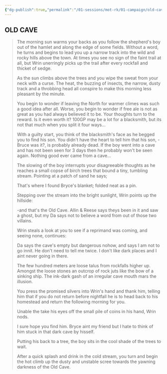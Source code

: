 ```yaml
---
{"dg-publish":true,"permalink":"/01-sessions/mot-rk/01-campaign/old-cave/","tags":["Interlopers"]}
---
```



## OLD CAVE

> The morning sun warms your backs as you follow the shepherd's boy out of the hamlet and along the edge of some fields.  Without a word, he turns and begins to lead you up a narrow track into the wild and rocky hills above the town.  At times you see no sign of the faint trail at all, but Wrin unerringly picks up the trail after every rockfall and thicket of sedge.
> 
> As the sun climbs above the trees and you wipe the sweat from your neck with a curse.  The heat, the buzzing of insects, the narrow,  dusty track and a throbbing head all conspire to make this morning less pleasant by the minute.    
> 
> You begin to wonder if leaving the North for warmer climes was such a good idea after all.  Worse, you begin to wonder if free ale is not as great as you had always believed it to be.  Your thoughts turn to the reward.  Is it even worth it?  100GP may be a lot for a blacksmith, but its not that much when you split it four ways...
> 
> With a guilty start, you think of the blacksmith's face as he begged you to find his son.  You didn't have the heart to tell him that his son, -Bruce was it?, is probably already dead.  If the boy went into a cave and has not been seen for 3 days then he probably won't be seen again.  Nothing good ever came from a cave...
> 
> The slowing of the boy interrupts your disagreeable thoughts as he reaches a small copse of birch trees that bound a tiny, tumbling stream.  Pointing at a patch of sand he says;
> 
> 	That's where I found Bryce's blanket; folded neat as a pin.
> 
> Stepping over the stream into the bright sunlight, Wrin points up the hillside: 
> 
> 	-and that's the Old Cave.  Allin & Reese says theys been in it and saw a ghost, but my Da says not to believe a word from out of those two villains.
>   
> Wrin steals a look at you to see if a reprimand was coming, and seeing none, continues:
> 
> 	Da says the cave's empty but dangerous nohow, and says I am not to go innit.  He don't need to tell me twice.  I don't like dark places and I aint never going in there.   
> 
> The few hundred meters are loose talus from rockfalls higher up.  Amongst the loose stones an outcrop of rock juts like the bow of a sinking ship. The ink-dark gash of an irregular cave mouth mars the illusion.
> 
> You press the promised silvers into Wrin's hand and thank him, telling him that if you do not return before nightfall he is to head back to his homestead and return the following morning for you.  
> 
> Unable the take his eyes off the small pile of coins in his hand, Wrin nods.  
> 
> 	I sure hope you find him.  Bryce aint my friend but I hate to think of him stuck in that dark cave by hisself.
> 
> Putting his back to a tree, the boy sits in the cool shade of the trees to wait.
> 
> After a quick splash and drink in the cold stream, you turn and begin the hot climb up the dusty and unstable scree towards the yawning darkness of the Old Cave.